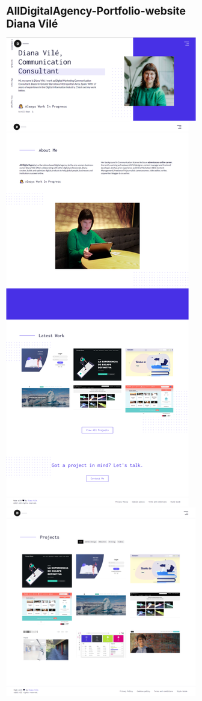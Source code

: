 # AllDigitalAgency-Portfolio-website Diana Vilé

![Diana%20Vile-DigitalAgency-Hero](https://github.com/dianavile/DigitalAgency/blob/main/Diana%20Vile-DigitalAgency-Hero.png)
![About](https://github.com/dianavile/AllDigitalAgency/blob/main/assets/design/About.png)
![Projects](https://github.com/dianavile/AllDigitalAgency/blob/main/assets/design/Projects.png)
